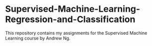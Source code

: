 # Supervised-Machine-Learning-Regression-and-Classification
This repository contains my assignments for the Supervised Machine Learning course by Andrew Ng. 
